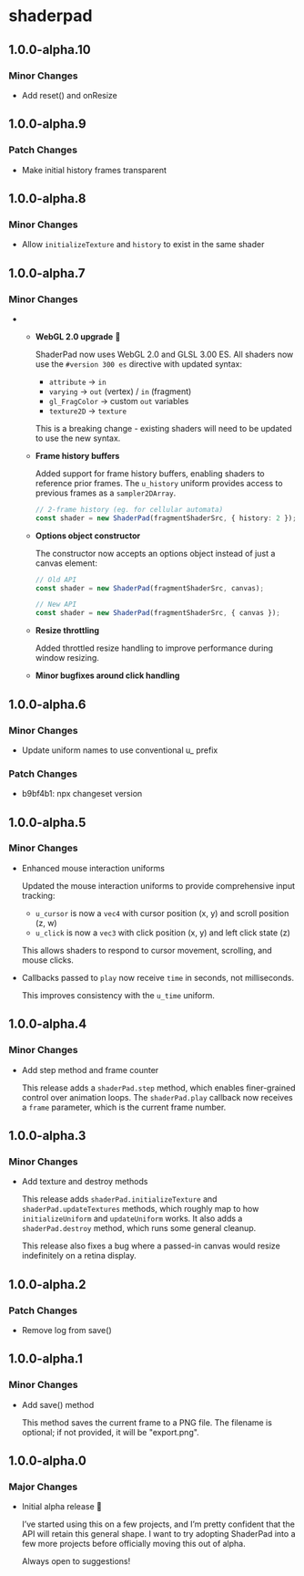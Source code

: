 # shaderpad

## 1.0.0-alpha.10

### Minor Changes

-   Add reset() and onResize

## 1.0.0-alpha.9

### Patch Changes

-   Make initial history frames transparent

## 1.0.0-alpha.8

### Minor Changes

-   Allow `initializeTexture` and `history` to exist in the same shader

## 1.0.0-alpha.7

### Minor Changes

-   -   **WebGL 2.0 upgrade** 🚀

        ShaderPad now uses WebGL 2.0 and GLSL 3.00 ES. All shaders now use the `#version 300 es` directive with updated syntax:

        -   `attribute` → `in`
        -   `varying` → `out` (vertex) / `in` (fragment)
        -   `gl_FragColor` → custom `out` variables
        -   `texture2D` → `texture`

        This is a breaking change - existing shaders will need to be updated to use the new syntax.

    -   **Frame history buffers**

        Added support for frame history buffers, enabling shaders to reference prior frames. The `u_history` uniform provides access to previous frames as a `sampler2DArray`.

        ```typescript
        // 2-frame history (eg. for cellular automata)
        const shader = new ShaderPad(fragmentShaderSrc, { history: 2 });
        ```

    -   **Options object constructor**

        The constructor now accepts an options object instead of just a canvas element:

        ```typescript
        // Old API
        const shader = new ShaderPad(fragmentShaderSrc, canvas);

        // New API
        const shader = new ShaderPad(fragmentShaderSrc, { canvas });
        ```

    -   **Resize throttling**

        Added throttled resize handling to improve performance during window resizing.

    -   **Minor bugfixes around click handling**

## 1.0.0-alpha.6

### Minor Changes

-   Update uniform names to use conventional u\_ prefix

### Patch Changes

-   b9bf4b1: npx changeset version

## 1.0.0-alpha.5

### Minor Changes

-   Enhanced mouse interaction uniforms

    Updated the mouse interaction uniforms to provide comprehensive input tracking:

    -   `u_cursor` is now a `vec4` with cursor position (x, y) and scroll position (z, w)
    -   `u_click` is now a `vec3` with click position (x, y) and left click state (z)

    This allows shaders to respond to cursor movement, scrolling, and mouse clicks.

-   Callbacks passed to `play` now receive `time` in seconds, not milliseconds.

    This improves consistency with the `u_time` uniform.

## 1.0.0-alpha.4

### Minor Changes

-   Add step method and frame counter

    This release adds a `shaderPad.step` method, which enables finer-grained control over animation loops. The `shaderPad.play` callback now receives a `frame` parameter, which is the current frame number.

## 1.0.0-alpha.3

### Minor Changes

-   Add texture and destroy methods

    This release adds `shaderPad.initializeTexture` and `shaderPad.updateTextures` methods, which roughly map to how `initializeUniform` and `updateUniform` works. It also adds a `shaderPad.destroy` method, which runs some general cleanup.

    This release also fixes a bug where a passed-in canvas would resize indefinitely on a retina display.

## 1.0.0-alpha.2

### Patch Changes

-   Remove log from save()

## 1.0.0-alpha.1

### Minor Changes

-   Add save() method

    This method saves the current frame to a PNG file. The filename is optional; if not provided, it will be "export.png".

## 1.0.0-alpha.0

### Major Changes

-   Initial alpha release 🎉

    I’ve started using this on a few projects, and I’m pretty confident that the API will retain this general shape. I want to try adopting ShaderPad into a few more projects before officially moving this out of alpha.

    Always open to suggestions!
